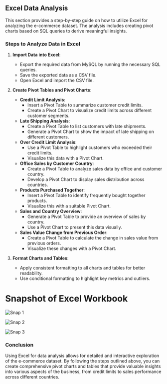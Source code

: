 ## Excel Data Analysis

This section provides a step-by-step guide on how to utilize Excel for analyzing the e-commerce dataset. The analysis includes creating pivot charts based on SQL queries to derive meaningful insights.

### Steps to Analyze Data in Excel

1. **Import Data into Excel**:
   - Export the required data from MySQL by running the necessary SQL queries.
   - Save the exported data as a CSV file.
   - Open Excel and import the CSV file.

2. **Create Pivot Tables and Pivot Charts**:
   - **Credit Limit Analysis**:
     - Insert a Pivot Table to summarize customer credit limits.
     - Create a Pivot Chart to visualize credit limits across different customer segments.
   - **Late Shipping Analysis**:
     - Create a Pivot Table to list customers with late shipments.
     - Generate a Pivot Chart to show the impact of late shipping on different customers.
   - **Over Credit Limit Analysis**:
     - Use a Pivot Table to highlight customers who exceeded their credit limits.
     - Visualize this data with a Pivot Chart.
   - **Office Sales by Customer Country**:
     - Create a Pivot Table to analyze sales data by office and customer country.
     - Develop a Pivot Chart to display sales distribution across countries.
   - **Products Purchased Together**:
     - Insert a Pivot Table to identify frequently bought together products.
     - Visualize this with a suitable Pivot Chart.
   - **Sales and Country Overview**:
     - Generate a Pivot Table to provide an overview of sales by country.
     - Use a Pivot Chart to present this data visually.
   - **Sales Value Change from Previous Order**:
     - Create a Pivot Table to calculate the change in sales value from previous orders.
     - Visualize these changes with a Pivot Chart.

3. **Format Charts and Tables**:
   - Apply consistent formatting to all charts and tables for better readability.
   - Use conditional formatting to highlight key metrics and outliers.

# Snapshot of Excel Workbook 

![Snap 1](https://github.com/pradeeshculer/E-Commerce-Analysis/assets/115096109/5458c5a0-717b-42e0-8167-8b3deea9795e)

![Snap 2](https://github.com/pradeeshculer/E-Commerce-Analysis/assets/115096109/5a97720d-b001-4263-9389-4325635f9612)

![Snap 3](https://github.com/pradeeshculer/E-Commerce-Analysis/assets/115096109/b2a0bcaf-b85a-44f7-a6a2-75fbf95e8c0e)

### Conclusion

Using Excel for data analysis allows for detailed and interactive exploration of the e-commerce dataset. By following the steps outlined above, you can create comprehensive pivot charts and tables that provide valuable insights into various aspects of the business, from credit limits to sales performance across different countries.

